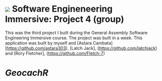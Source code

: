 # ![](https://ga-dash.s3.amazonaws.com/production/assets/logo-9f88ae6c9c3871690e33280fcf557f33.png) Software Engineneering Immersive: Project 4 (group)

This was the third project I built during the General Assembly Software Engineering Immersive course. The project was built in a week. This application was built by myself and [Astara Cambata] [https://github.com/astara303), [Latch Jack], (https://github.com/latchjack) and [Rory Fletcher], (https://github.com/Fletch-7)

***<h1>GeocachR</h1>***

